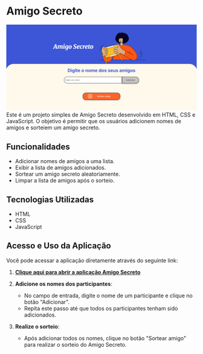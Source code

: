 # Amigo Secreto
![Projeto](imagem.png)
Este é um projeto simples de Amigo Secreto desenvolvido em HTML, CSS e JavaScript. O objetivo é permitir que os usuários adicionem nomes de amigos e sorteiem um amigo secreto.

## Funcionalidades

- Adicionar nomes de amigos a uma lista.
- Exibir a lista de amigos adicionados.
- Sortear um amigo secreto aleatoriamente.
- Limpar a lista de amigos após o sorteio.

## Tecnologias Utilizadas

- HTML
- CSS
- JavaScript

## Acesso e Uso da Aplicação

Você pode acessar a aplicação diretamente através do seguinte link:

1. [**Clique aqui para abrir a aplicação Amigo Secreto**](https://artemisa1992.github.io/Amigo-Secreto/)

2.  **Adicione os nomes dos participantes**:
    - No campo de entrada, digite o nome de um participante e clique no botão "Adicionar".
    - Repita este passo até que todos os participantes tenham sido adicionados.

3. **Realize o sorteio**:
    - Após adicionar todos os nomes, clique no botão "Sortear amigo" para realizar o sorteio do Amigo Secreto.
    

